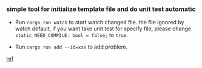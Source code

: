 ### simple tool for initialize template file and do unit test automatic

- Run `cargo run watch` to start watch changed file. the file ignored by watch default, if you want take unit test for specify file, please change `static NEED_COMPILE: bool = false;` to `true`.

- Run `cargo run add --id=xxx` to add problem.

[ref](https://github.com/aylei/leetcode-rust)
